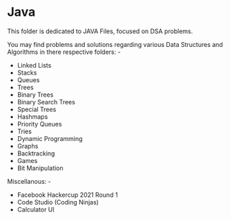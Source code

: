 # Java

This folder is dedicated to JAVA Files, focused on DSA problems.

You may find problems and solutions regarding various Data Structures and Algorithms in there respective folders: - 
  
  - Linked Lists
  - Stacks
  - Queues
  - Trees
  - Binary Trees
  - Binary Search Trees
  - Special Trees
  - Hashmaps
  - Priority Queues
  - Tries
  - Dynamic Programming
  - Graphs
  - Backtracking
  - Games
  - Bit Manipulation

Miscellanous: - 
 
  - Facebook Hackercup 2021 Round 1 
  - Code Studio (Coding Ninjas)
  - Calculator UI
